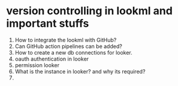 # version controlling in lookml and important stuffs

1. How to integrate the lookml with GitHub?
2. Can GitHub action pipelines can be added?
3. How to create a new db connections for looker.
4. oauth authentication in looker 
5. permission looker
6. What is the instance in looker? and why its required?
7. 